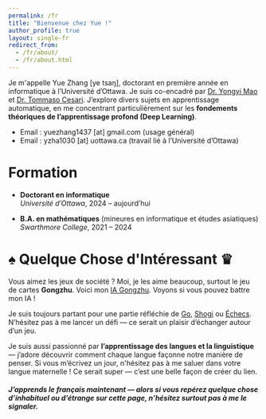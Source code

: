 ```yaml
---
permalink: /fr
title: "Bienvenue chez Yue !"
author_profile: true
layout: single-fr
redirect_from: 
  - /fr/about/
  - /fr/about.html
---
```


Je m'appelle Yue Zhang [ye tsaŋ], doctorant en première année en informatique à l’Université d’Ottawa. Je suis co-encadré par [Dr. Yongyi Mao](https://medium.com/@yongyimao) et [Dr. Tommaso Cesari](https://uniweb.uottawa.ca/view/profile/members/5604). J’explore divers sujets en apprentissage automatique, en me concentrant particulièrement sur les **fondements théoriques de l’apprentissage profond (Deep Learning)**.

- Email : yuezhang1437 [at] gmail.com (usage général)  
- Email : yzha1030 [at] uottawa.ca (travail lié à l’Université d’Ottawa)

Formation
======
- **Doctorant en informatique**  
  *Université d’Ottawa*, 2024 – aujourd’hui

- **B.A. en mathématiques** (mineures en informatique et études asiatiques)  
  *Swarthmore College*, 2021 – 2024

♠︎ Quelque Chose d'Intéressant ♛
======
Vous aimez les jeux de société ? Moi, je les aime beaucoup, surtout le jeu de cartes **Gongzhu**. Voici mon <a href="https://sdawzy.github.io/gongzhu/" target="_blank">IA Gongzhu</a>. Voyons si vous pouvez battre mon IA !

Je suis toujours partant pour une partie réfléchie de <a href="https://online-go.com/user/view/1538041" target="_blank" rel="noopener noreferrer">Go</a>, <a href="https://lishogi.org/@/sdawzy" target="_blank" rel="noopener noreferrer">Shogi</a> ou <a href="https://lichess.org/@/sdawzy" target="_blank" rel="noopener noreferrer">Échecs</a>. N’hésitez pas à me lancer un défi — ce serait un plaisir d’échanger autour d’un jeu.

Je suis aussi passionné par **l’apprentissage des langues et la linguistique** — j’adore découvrir comment chaque langue façonne notre manière de penser. Si vous m’écrivez un jour, n'hésitez pas à me saluer dans votre langue maternelle ! Ce serait super — c’est une belle façon de créer du lien.

##### J’apprends le français maintenant — alors si vous repérez quelque chose d’inhabituel ou d’étrange sur cette page, n’hésitez surtout pas à me le signaler.